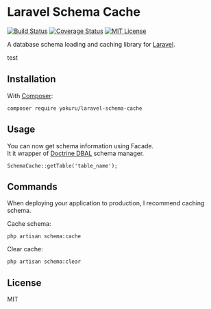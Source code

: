 Laravel Schema Cache
===

[![Build Status](https://travis-ci.org/yokuru/laravel-schema-cache.svg?branch=master)](https://travis-ci.org/yokuru/laravel-schema-cache)
[![Coverage Status](https://coveralls.io/repos/github/yokuru/laravel-schema-cache/badge.svg?branch=feature%2Fcoverage)](https://coveralls.io/github/yokuru/laravel-schema-cache?branch=feature%2Fcoverage)
[![MIT License](http://img.shields.io/badge/license-MIT-blue.svg?style=flat)](LICENSE)

A database schema loading and caching library for [Laravel](https://laravel.com/).

test

## Installation

With [Composer](https://getcomposer.org/):

```
composer require yokuru/laravel-schema-cache
```

## Usage

You can now get schema information using Facade.  
It it wrapper of [Doctrine DBAL](https://www.doctrine-project.org/projects/dbal.html) schema manager.

~~~
SchemaCache::getTable('table_name');
~~~

## Commands

When deploying your application to production, I recommend caching schema.


Cache schema:

```
php artisan schema:cache
```

Clear cache:

```
php artisan schema:clear
```


## License

MIT
